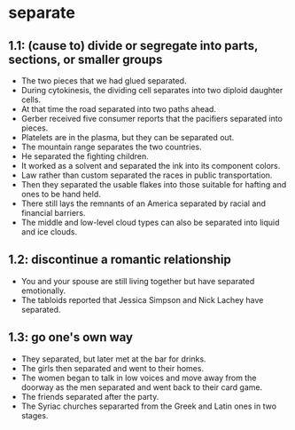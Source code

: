 # separate
## 1.1: (cause to) divide or segregate into parts, sections, or smaller groups

  *  The two pieces that we had glued separated.
  *  During cytokinesis, the dividing cell separates into two diploid daughter cells.
  *  At that time the road separated into two paths ahead.
  *  Gerber received five consumer reports that the pacifiers separated into pieces.
  *  Platelets are in the plasma, but they can be separated out.
  *  The mountain range separates the two countries.
  *  He separated the fighting children.
  *  It worked as a solvent and separated the ink into its component colors.
  *  Law rather than custom separated the races in public transportation.
  *  Then they separated the usable flakes into those suitable for hafting and ones to be hand held.
  *  There still lays the remnants of an America separated by racial and financial barriers.
  *  The middle and low-level cloud types can also be separated into liquid and ice clouds.

## 1.2: discontinue a romantic relationship

  *  You and your spouse are still living together but have separated emotionally.
  *  The tabloids reported that Jessica Simpson and Nick Lachey have separated.

## 1.3: go one's own way

  *  They separated, but later met at the bar for drinks.
  *  The girls then separated and went to their homes.
  *  The women began to talk in low voices and move away from the doorway as the men separated and went back to their card game.
  *  The friends separated after the party.
  *  The Syriac churches separarted from the Greek and Latin ones in two stages.
